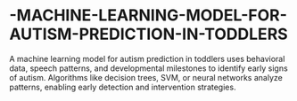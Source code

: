 # -MACHINE-LEARNING-MODEL-FOR-AUTISM-PREDICTION-IN-TODDLERS
A machine learning model for autism prediction in toddlers uses behavioral data, speech patterns, and developmental milestones to identify early signs of autism. Algorithms like decision trees, SVM, or neural networks analyze patterns, enabling early detection and intervention strategies.
